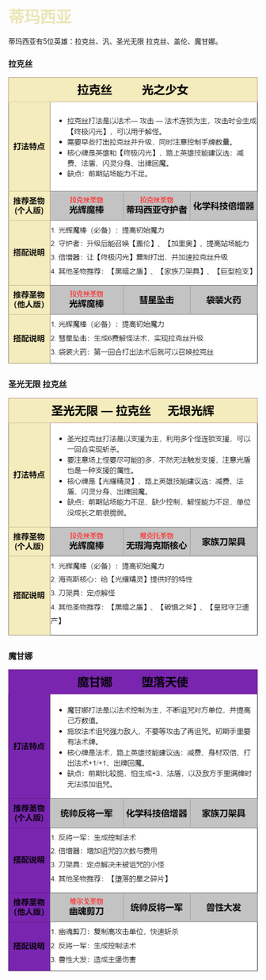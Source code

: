 ## <font color = #ECE5B6 face =kaiti size = 6>蒂玛西亚</font>
蒂玛西亚有5位英雄：拉克丝、汎、圣光无限  拉克丝、盖伦、魔甘娜。

### 拉克丝
<img src="https://github.com/zeff163/stackedit-app-data/blob/master/file/%E6%B8%B8%E6%88%8F%E6%94%BB%E7%95%A5/LoR/%E5%9B%BE%E7%89%87/%E6%8B%89%E5%85%8B%E4%B8%9D.png?raw=true">

###  圣光无限  拉克丝
<img src="https://github.com/zeff163/stackedit-app-data/blob/master/file/%E6%B8%B8%E6%88%8F%E6%94%BB%E7%95%A5/LoR/%E5%9B%BE%E7%89%87/%E5%9C%A3%E5%85%89%E6%97%A0%E9%99%90-%E6%8B%89%E5%85%8B%E4%B8%9D%20%E7%9A%84%E5%89%AF%E6%9C%AC.png?raw=true">

### 魔甘娜
<img src="https://github.com/zeff163/stackedit-app-data/blob/master/file/%E6%B8%B8%E6%88%8F%E6%94%BB%E7%95%A5/LoR/%E5%9B%BE%E7%89%87/%E9%AD%94%E7%94%98%E5%A8%9C.png?raw=true">
<!--stackedit_data:
eyJoaXN0b3J5IjpbLTcwNzU3ODg5MV19
-->